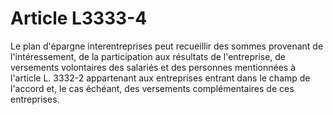 # Article L3333-4

Le plan d'épargne interentreprises peut recueillir des sommes provenant de l'intéressement, de la participation aux résultats de l'entreprise, de versements volontaires des salariés et des personnes mentionnées à l'article L. 3332-2 appartenant aux entreprises entrant dans le champ de l'accord et, le cas échéant, des versements complémentaires de ces entreprises.